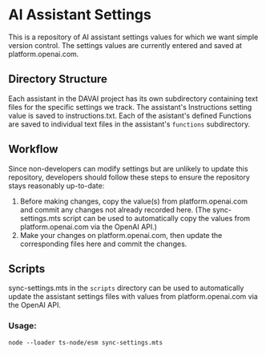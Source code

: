 # AI Assistant Settings

This is a repository of AI assistant settings values for which we want simple version control. The settings values are currently entered and saved at platform.openai.com.

## Directory Structure

Each assistant in the DAVAI project has its own subdirectory containing text files for the specific settings we track. The assistant's Instructions setting value is saved to instructions.txt. Each of the asistant's defined Functions are saved to individual text files in the assistant's `functions` subdirectory.

## Workflow

Since non-developers can modify settings but are unlikely to update this repository, developers should follow these steps to ensure the repository stays reasonably up-to-date:

1. Before making changes, copy the value(s) from platform.openai.com and commit any changes not already recorded here. (The sync-settings.mts script can be used to automatically copy the values from platform.openai.com via the OpenAI API.)
2. Make your changes on platform.openai.com, then update the corresponding files here and commit the changes.

## Scripts

sync-settings.mts in the `scripts` directory can be used to automatically update the assistant settings files with values from platform.openai.com via the OpenAI API.

### Usage:
`node --loader ts-node/esm sync-settings.mts`
